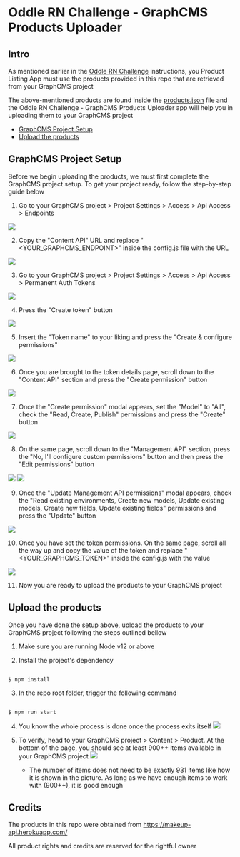 # Oddle RN Challenge - GraphCMS Products Uploader

## Intro

As mentioned earlier in the [Oddle RN Challenge](https://github.com/oddle-developer/oddle-rn-challenge) instructions, you Product Listing App must use the products provided in this repo that are retrieved from your GraphCMS project

The above-mentioned products are found inside the [products.json](/products.json) file and the Oddle RN Challenge - GraphCMS Products Uploader app will help you in uploading them to your GraphCMS project

- [GraphCMS Project Setup](#graphcms-project-setup)
- [Upload the products](#upload-the-products)

## GraphCMS Project Setup

Before we begin uploading the products, we must first complete the GraphCMS project setup. To get your project ready, follow the step-by-step guide below

1. Go to your GraphCMS project > Project Settings > Access > Api Access > Endpoints

![](/assets/ss_1.png)


2. Copy the "Content API" URL and replace "<YOUR_GRAPHCMS_ENDPOINT>" inside the config.js file with the URL 

![](/assets/ss_2.png)

3. Go to your GraphCMS project > Project Settings > Access > Api Access > Permanent Auth Tokens

![](/assets/ss_3.png)

4. Press the "Create token" button

![](/assets/ss_4.png)

5. Insert the "Token name" to your liking and press the "Create & configure permissions"

![](/assets/ss_5.png)

6. Once you are brought to the token details page, scroll down to the "Content API" section and press the "Create permission" button

![](/assets/ss_6.png)

7. Once the "Create permission" modal appears, set the "Model" to "All", check the "Read, Create, Publish" permissions and press the "Create" button

![](/assets/ss_7.png)

8. On the same page, scroll down to the "Management API" section, press the "No, I'll configure custom permissions" button and then press the "Edit permissions" button

![](/assets/ss_8.png)
![](/assets/ss_9.png)

9. Once the "Update Management API permissions" modal appears, check the "Read existing environments, Create new models, Update existing models, Create new fields, Update existing fields" permissions and press the "Update" button

![](/assets/ss_10.png)

10. Once you have set the token permissions. On the same page, scroll all the way up and copy the value of the token and replace "<YOUR_GRAPHCMS_TOKEN>" inside the config.js with the value

![](/assets/ss_11.png)

11. Now you are ready to upload the products to your GraphCMS project

## Upload the products

Once you have done the setup above, upload the products to your GraphCMS project following the steps outlined bellow

1. Make sure you are running Node v12 or above

2. Install the project's dependency

```

$ npm install

```


3. In the repo root folder, trigger the following command

```

$ npm run start

```

4. You know the whole process is done once the process exits itself
![](/assets/ss_12.png)

5. To verify, head to your GraphCMS project > Content > Product. At the bottom of the page, you should see at least 900++ items available in your GraphCMS project
![](/assets/ss_13.png)

    * The number of items does not need to be exactly 931 items like how it is shown in the picture. As long as we have enough items to work with (900++), it is good enough


## Credits

The products in this repo were obtained from https://makeup-api.herokuapp.com/

All product rights and credits are reserved for the rightful owner
